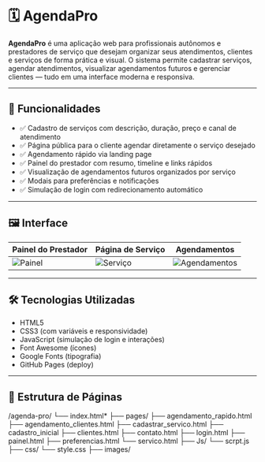 # 🗓️ AgendaPro

**AgendaPro** é uma aplicação web para profissionais autônomos e prestadores de serviço que desejam organizar seus atendimentos, clientes e serviços de forma prática e visual. O sistema permite cadastrar serviços, agendar atendimentos, visualizar agendamentos futuros e gerenciar clientes — tudo em uma interface moderna e responsiva.

---

## 🚀 Funcionalidades

- ✅ Cadastro de serviços com descrição, duração, preço e canal de atendimento
- ✅ Página pública para o cliente agendar diretamente o serviço desejado
- ✅ Agendamento rápido via landing page
- ✅ Painel do prestador com resumo, timeline e links rápidos
- ✅ Visualização de agendamentos futuros organizados por serviço
- ✅ Modais para preferências e notificações
- ✅ Simulação de login com redirecionamento automático

---

## 🖼️ Interface

| Painel do Prestador | Página de Serviço | Agendamentos |
|---------------------|-------------------|--------------|
| ![Painel](https://via.placeholder.com/300x180?text=Painel) | ![Serviço](https://via.placeholder.com/300x180?text=Serviço) | ![Agendamentos](https://via.placeholder.com/300x180?text=Agendamentos) |

---

## 🛠️ Tecnologias Utilizadas

- HTML5
- CSS3 (com variáveis e responsividade)
- JavaScript (simulação de login e interações)
- Font Awesome (ícones)
- Google Fonts (tipografia)
- GitHub Pages (deploy)

---

## 📁 Estrutura de Páginas


/agenda-pro/ 
└── index.html*
├── pages/
├── agendamento_rapido.html
├── agendamento_clientes.html
├── cadastrar_servico.html
├── cadastro_inicial
├── clientes.html
├── contato.html 
├── login.html
├── painel.html
├── preferencias.html
└── servico.html
├── Js/
└── scrpt.js
├── css/ 
└── style.css
├── images/ 

